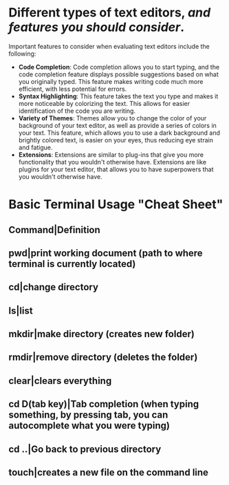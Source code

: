 
# Different types of text editors, *and features you should consider*.
Important features to consider when evaluating text editors include the following:
- **Code Completion**: Code completion allows you to start typing, and the code completion feature displays possible suggestions based on what you originally typed. This feature makes writing code much more efficient, with less potential for errors.
- **Syntax Highlighting**: This feature takes the text you type and makes it more noticeable by colorizing the text. This allows for easier identification of the code you are writing. 
- **Variety of Themes**: Themes allow you to change the color of your background of your text editor, as well as provide a series of colors in your text. This feature, which allows you to use a dark background and brightly colored text, is easier on your eyes, thus reducing eye strain and fatigue.
- **Extensions**: Extensions are similar to plug-ins that give you more functionality that you wouldn't otherwise have. Extensions are like plugins for your text editor, that allows you to have superpowers that you wouldn't otherwise have.


# Basic Terminal Usage "Cheat Sheet" #
Command|Definition
------------------
pwd|print working document (path to where terminal is currently located)
-------------------
cd|change directory
-------------------
ls|list
--------------------
mkdir|make directory (creates new folder)
-------------------------------------
rmdir|remove directory (deletes the folder)
-----------------------------------------
clear|clears everything
------------------------------
cd D(tab key)|Tab completion (when typing something, by pressing tab, you can autocomplete what you were typing)
---------------------------------------------------
cd ..|Go back to previous directory
--------------------------------------
touch|creates a new file on the command line
--------------------------------------------



